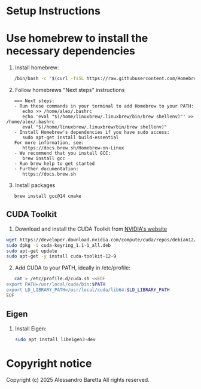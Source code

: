 # Setup Instructions

# Use homebrew to install the necessary dependencies

1. Install homebrew:
```bash
   /bin/bash -c "$(curl -fsSL https://raw.githubusercontent.com/Homebrew/install/HEAD/install.sh)"
```
2. Follow homebrews "Next steps" instructions
```
   ==> Next steps:
   - Run these commands in your terminal to add Homebrew to your PATH:
      echo >> /home/alex/.bashrc
      echo 'eval "$(/home/linuxbrew/.linuxbrew/bin/brew shellenv)"' >> /home/alex/.bashrc
      eval "$(/home/linuxbrew/.linuxbrew/bin/brew shellenv)"
   - Install Homebrew's dependencies if you have sudo access:
      sudo apt-get install build-essential
   For more information, see:
      https://docs.brew.sh/Homebrew-on-Linux
   - We recommend that you install GCC:
      brew install gcc
   - Run brew help to get started
   - Further documentation:
      https://docs.brew.sh
```
3. Install packages
```
   brew install gcc@14 cmake
```

## CUDA Toolkit

1. Download and install the CUDA Toolkit from [NVIDIA's website](https://developer.nvidia.com/cuda-downloads)
```bash
wget https://developer.download.nvidia.com/compute/cuda/repos/debian12/x86_64/cuda-keyring_1.1-1_all.deb
sudo dpkg -i cuda-keyring_1.1-1_all.deb
sudo apt-get update
sudo apt-get -y install cuda-toolkit-12-9
```

2. Add CUDA to your PATH, ideally in /etc/profile:
```bash
   cat > /etc/profile.d/cuda.sh <<EOF
export PATH=/usr/local/cuda/bin:$PATH
export LD_LIBRARY_PATH=/usr/local/cuda/lib64:$LD_LIBRARY_PATH
EOF
```

## Eigen

1. Install Eigen:
   ```bash
   sudo apt install libeigen3-dev
   ```


# Copyright notice
Copyright (c) 2025 Alessandro Baretta
All rights reserved.
